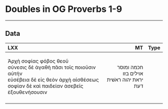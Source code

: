 # Doubles in OG Proverbs 1-9
-------------------------------------------------------------------------------
## Data
| LXX                                                                                                                                                          | MT                                            | Type    |
| :---                                                                                                                                                         | ------:                                       | :-----: |
| <p class="font-style: mono;">Ἀρχὴ σοφίας φόβος θεοῦ<br>σύνεσις δὲ ἀγαθὴ πᾶσι τοῖς ποιοῦσιν αὐτήν<br>εὐσέβεια δὲ εἰς θεὸν ἀρχὴ αἰσθέσεως <br>σοφίαν δὲ καὶ παιδείαν ἀσεβεῖς ἐξουθενήσουσιν</p> | חכמה ומוסר אוילים בזו<br> יראת יהוה ראשׁית דעת |         |
|                                                                                                                                                              |                                               |         |



